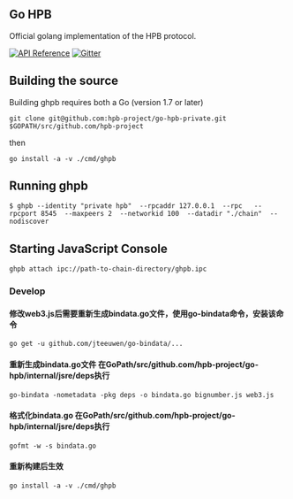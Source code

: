 ## Go HPB

Official golang implementation of the HPB protocol.

[![API Reference](
https://camo.githubusercontent.com/915b7be44ada53c290eb157634330494ebe3e30a/68747470733a2f2f676f646f632e6f72672f6769746875622e636f6d2f676f6c616e672f6764646f3f7374617475732e737667
)](#)
[![Gitter](https://badges.gitter.im/Join%20Chat.svg)](#)



## Building the source

Building ghpb requires both a Go (version 1.7 or later)

    git clone git@github.com:hpb-project/go-hpb-private.git $GOPATH/src/github.com/hpb-project

then

    go install -a -v ./cmd/ghpb

## Running ghpb
```
$ ghpb --identity "private hpb"  --rpcaddr 127.0.0.1  --rpc   --rpcport 8545  --maxpeers 2  --networkid 100  --datadir "./chain"  --nodiscover
```

## Starting JavaScript Console
```
ghpb attach ipc://path-to-chain-directory/ghpb.ipc
```
### Develop

#### 修改web3.js后需要重新生成bindata.go文件，使用go-bindata命令，安装该命令
```
go get -u github.com/jteeuwen/go-bindata/...
```

#### 重新生成bindata.go文件 在GoPath/src/github.com/hpb-project/go-hpb/internal/jsre/deps执行
```
go-bindata -nometadata -pkg deps -o bindata.go bignumber.js web3.js
```

#### 格式化bindata.go 在GoPath/src/github.com/hpb-project/go-hpb/internal/jsre/deps执行
```
gofmt -w -s bindata.go
```

#### 重新构建后生效
```
go install -a -v ./cmd/ghpb
```